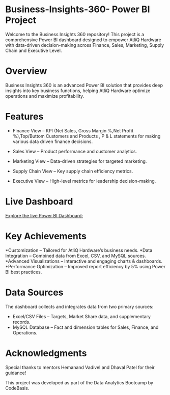 # Business-Insights-360- Power BI Project 

Welcome to the Business Insights 360 repository! This project is a comprehensive Power BI dashboard designed to empower AtliQ Hardware with data-driven decision-making across Finance, Sales, Marketing, Supply Chain and Executive Level.

# Overview

Business Insights 360 is an advanced Power BI solution that provides deep insights into key business functions, helping AtliQ Hardware optimize operations and maximize profitability.

# Features

* Finance View – KPI (Net Sales, Gross Margin %,Net Profit %),Top/Buttom Customers and Products , P & L statements for making various data driven finance decisions.
  
* Sales View – Product performance and customer analytics.
  
* Marketing View – Data-driven strategies for targeted marketing.
  
* Supply Chain View – Key supply chain efficiency metrics.
  
* Executive View – High-level metrics for leadership decision-making.

# Live Dashboard

[Explore the live Power BI Dashboard:](https://app.powerbi.com/groups/f3405dbd-5d53-4b3d-9044-cde786274211/reports/d283702f-dc88-4f62-8da0-5f44578d3af5/a4e9ac6277646472495f?experience=power-bi)
 # Key Achievements
 
*Customization – Tailored for AtliQ Hardware’s business needs.
*Data Integration – Combined data from Excel, CSV, and MySQL sources.
*Advanced Visualizations – Interactive and engaging charts & dashboards.
*Performance Optimization – Improved report efficiency by 5% using Power BI best practices.

# Data Sources

The dashboard collects and integrates data from two primary sources:

* Excel/CSV Files – Targets, Market Share data, and supplementary records.
* MySQL Database – Fact and dimension tables for Sales, Finance, and Operations.

# Acknowledgments

Special thanks to mentors Hemanand Vadivel and Dhaval Patel for their guidance!

This project was developed as part of the Data Analytics Bootcamp by CodeBasis.
